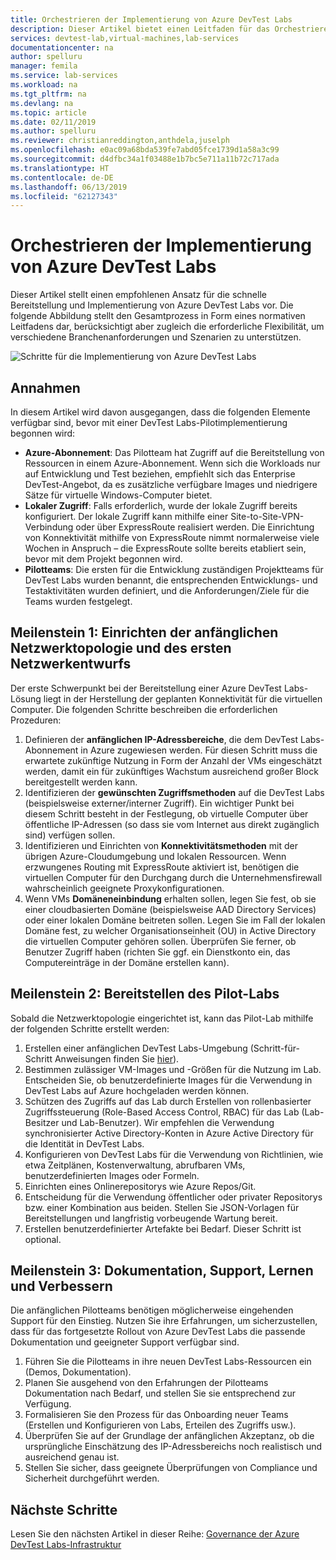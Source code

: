 ```yaml
---
title: Orchestrieren der Implementierung von Azure DevTest Labs
description: Dieser Artikel bietet einen Leitfaden für das Orchestrieren der Implementierung von Azure DevTest Labs in Ihrer Organisation.
services: devtest-lab,virtual-machines,lab-services
documentationcenter: na
author: spelluru
manager: femila
ms.service: lab-services
ms.workload: na
ms.tgt_pltfrm: na
ms.devlang: na
ms.topic: article
ms.date: 02/11/2019
ms.author: spelluru
ms.reviewer: christianreddington,anthdela,juselph
ms.openlocfilehash: e0ac09a68bda539fe7abd05fce1739d1a58a3c99
ms.sourcegitcommit: d4dfbc34a1f03488e1b7bc5e711a11b72c717ada
ms.translationtype: HT
ms.contentlocale: de-DE
ms.lasthandoff: 06/13/2019
ms.locfileid: "62127343"
---
```

# <a name="orchestrate-the-implementation-of-azure-devtest-labs"></a>Orchestrieren der Implementierung von Azure DevTest Labs
Dieser Artikel stellt einen empfohlenen Ansatz für die schnelle Bereitstellung und Implementierung von Azure DevTest Labs vor. Die folgende Abbildung stellt den Gesamtprozess in Form eines normativen Leitfadens dar, berücksichtigt aber zugleich die erforderliche Flexibilität, um verschiedene Branchenanforderungen und Szenarien zu unterstützen.

![Schritte für die Implementierung von Azure DevTest Labs](./media/devtest-lab-guidance-orchestrate-implementation/implementation-steps.png)

## <a name="assumptions"></a>Annahmen
In diesem Artikel wird davon ausgegangen, dass die folgenden Elemente verfügbar sind, bevor mit einer DevTest Labs-Pilotimplementierung begonnen wird:

- **Azure-Abonnement**: Das Pilotteam hat Zugriff auf die Bereitstellung von Ressourcen in einem Azure-Abonnement. Wenn sich die Workloads nur auf Entwicklung und Test beziehen, empfiehlt sich das Enterprise DevTest-Angebot, da es zusätzliche verfügbare Images und niedrigere Sätze für virtuelle Windows-Computer bietet.
- **Lokaler Zugriff**: Falls erforderlich, wurde der lokale Zugriff bereits konfiguriert. Der lokale Zugriff kann mithilfe einer Site-to-Site-VPN-Verbindung oder über ExpressRoute realisiert werden. Die Einrichtung von Konnektivität mithilfe von ExpressRoute nimmt normalerweise viele Wochen in Anspruch – die ExpressRoute sollte bereits etabliert sein, bevor mit dem Projekt begonnen wird.
- **Pilotteams**: Die ersten für die Entwicklung zuständigen Projektteams für DevTest Labs wurden benannt, die entsprechenden Entwicklungs- und Testaktivitäten wurden definiert, und die Anforderungen/Ziele für die Teams wurden festgelegt.

## <a name="milestone-1-establish-initial-network-topology-and-design"></a>Meilenstein 1: Einrichten der anfänglichen Netzwerktopologie und des ersten Netzwerkentwurfs
Der erste Schwerpunkt bei der Bereitstellung einer Azure DevTest Labs-Lösung liegt in der Herstellung der geplanten Konnektivität für die virtuellen Computer. Die folgenden Schritte beschreiben die erforderlichen Prozeduren:

1. Definieren der **anfänglichen IP-Adressbereiche**, die dem DevTest Labs-Abonnement in Azure zugewiesen werden. Für diesen Schritt muss die erwartete zukünftige Nutzung in Form der Anzahl der VMs eingeschätzt werden, damit ein für zukünftiges Wachstum ausreichend großer Block bereitgestellt werden kann.
2. Identifizieren der **gewünschten Zugriffsmethoden** auf die DevTest Labs (beispielsweise externer/interner Zugriff). Ein wichtiger Punkt bei diesem Schritt besteht in der Festlegung, ob virtuelle Computer über öffentliche IP-Adressen (so dass sie vom Internet aus direkt zugänglich sind) verfügen sollen.
3. Identifizieren und Einrichten von **Konnektivitätsmethoden** mit der übrigen Azure-Cloudumgebung und lokalen Ressourcen. Wenn erzwungenes Routing mit ExpressRoute aktiviert ist, benötigen die virtuellen Computer für den Durchgang durch die Unternehmensfirewall wahrscheinlich geeignete Proxykonfigurationen.
4. Wenn VMs **Domäneneinbindung** erhalten sollen, legen Sie fest, ob sie einer cloudbasierten Domäne (beispielsweise AAD Directory Services) oder einer lokalen Domäne beitreten sollen. Legen Sie im Fall der lokalen Domäne fest, zu welcher Organisationseinheit (OU) in Active Directory die virtuellen Computer gehören sollen. Überprüfen Sie ferner, ob Benutzer Zugriff haben (richten Sie ggf. ein Dienstkonto ein, das Computereinträge in der Domäne erstellen kann).

## <a name="milestone-2-deploy-the-pilot-lab"></a>Meilenstein 2: Bereitstellen des Pilot-Labs
Sobald die Netzwerktopologie eingerichtet ist, kann das Pilot-Lab mithilfe der folgenden Schritte erstellt werden:

1. Erstellen einer anfänglichen DevTest Labs-Umgebung (Schritt-für-Schritt Anweisungen finden Sie [hier](https://github.com/Azure/fta-devops/blob/master/devtest-labs/articles/devtest-labs-walkthrough-it.md)).
2. Bestimmen zulässiger VM-Images und -Größen für die Nutzung im Lab. Entscheiden Sie, ob benutzerdefinierte Images für die Verwendung in DevTest Labs auf Azure hochgeladen werden können.
3. Schützen des Zugriffs auf das Lab durch Erstellen von rollenbasierter Zugriffssteuerung (Role-Based Access Control, RBAC) für das Lab (Lab-Besitzer und Lab-Benutzer). Wir empfehlen die Verwendung synchronisierter Active Directory-Konten in Azure Active Directory für die Identität in DevTest Labs.
4. Konfigurieren von DevTest Labs für die Verwendung von Richtlinien, wie etwa Zeitplänen, Kostenverwaltung, abrufbaren VMs, benutzerdefinierten Images oder Formeln.
5. Einrichten eines Onlinerepositorys wie Azure Repos/Git.
6. Entscheidung für die Verwendung öffentlicher oder privater Repositorys bzw. einer Kombination aus beiden. Stellen Sie JSON-Vorlagen für Bereitstellungen und langfristig vorbeugende Wartung bereit.
7. Erstellen benutzerdefinierter Artefakte bei Bedarf. Dieser Schritt ist optional. 

## <a name="milestone-3-documentation-support-learn-and-improve"></a>Meilenstein 3: Dokumentation, Support, Lernen und Verbessern
Die anfänglichen Pilotteams benötigen möglicherweise eingehenden Support für den Einstieg. Nutzen Sie ihre Erfahrungen, um sicherzustellen, dass für das fortgesetzte Rollout von Azure DevTest Labs die passende Dokumentation und geeigneter Support verfügbar sind.

1. Führen Sie die Pilotteams in ihre neuen DevTest Labs-Ressourcen ein (Demos, Dokumentation).
2. Planen Sie ausgehend von den Erfahrungen der Pilotteams Dokumentation nach Bedarf, und stellen Sie sie entsprechend zur Verfügung.
3. Formalisieren Sie den Prozess für das Onboarding neuer Teams (Erstellen und Konfigurieren von Labs, Erteilen des Zugriffs usw.).
4. Überprüfen Sie auf der Grundlage der anfänglichen Akzeptanz, ob die ursprüngliche Einschätzung des IP-Adressbereichs noch realistisch und ausreichend genau ist.
5. Stellen Sie sicher, dass geeignete Überprüfungen von Compliance und Sicherheit durchgeführt werden.

## <a name="next-steps"></a>Nächste Schritte
Lesen Sie den nächsten Artikel in dieser Reihe: [Governance der Azure DevTest Labs-Infrastruktur](devtest-lab-guidance-governance-resources.md)
